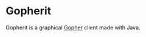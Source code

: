 # Gopherit
Gopherit is a graphical [Gopher](https://en.wikipedia.org/wiki/Gopher_%28protocol%29) client made with Java.
